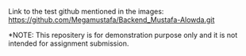 Link to the test github mentioned in the images: https://github.com/Megamustafa/Backend_Mustafa-Alowda.git

*NOTE: This repositery is for demonstration purpose only and it is not intended for assignment submission.